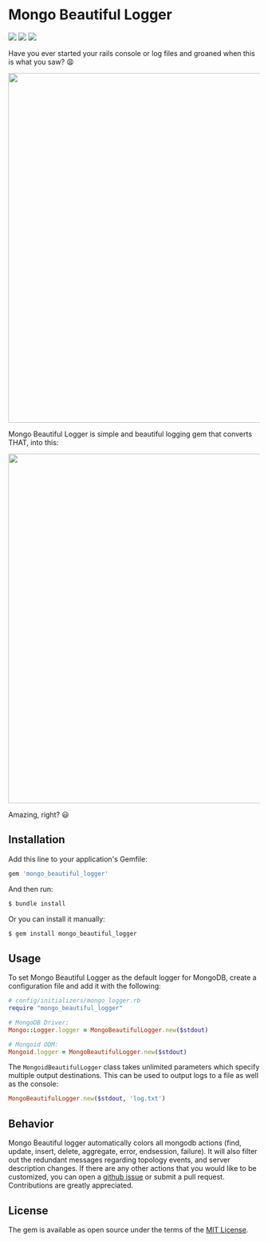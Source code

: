 # Mongo Beautiful Logger

[![](https://img.shields.io/gem/dt/mongo_beautiful_logger?style=for-the-badge)](https://rubygems.org/gems/mongo_beautiful_logger)
[![](https://img.shields.io/gem/v/mongo_beautiful_logger?style=for-the-badge)](https://rubygems.org/gems/mongo_beautiful_logger)
[![](https://img.shields.io/badge/License-MIT-blue?style=for-the-badge)](https://github.com/ibraheemdev/mongo_beautiful_logger/blob/master/LICENSE.txt)

Have you ever started your rails console or log files and groaned when this is what you saw? 😩

<img src="./img/bad_logs.gif" width="700">


Mongo Beautiful Logger is simple and beautiful logging gem that converts THAT, into this:

<img src="./img/beautiful_logs.gif" width="700">

Amazing, right? 😃

## Installation

Add this line to your application's Gemfile:

```ruby
gem 'mongo_beautiful_logger'
```

And then run:

```bash
$ bundle install
```

Or you can install it manually:

```bash
$ gem install mongo_beautiful_logger
```

## Usage

To set Mongo Beautiful Logger as the default logger for MongoDB, create a configuration file and add it with the following:
```ruby
# config/initializers/mongo_logger.rb
require "mongo_beautiful_logger"

# MongoDB Driver:
Mongo::Logger.logger = MongoBeautifulLogger.new($stdout)

# Mongoid ODM:
Mongoid.logger = MongoBeautifulLogger.new($stdout)
```

The `MongoidBeautifulLogger` class takes unlimited parameters which specify multiple output destinations. This can be used to output logs to a file as well as the console:
```ruby
MongoBeautifulLogger.new($stdout, 'log.txt')
```

## Behavior

Mongo Beautiful logger automatically colors all mongodb actions (find, update, insert, delete, aggregate, error, endsession, failure). It will also filter out the redundant messages regarding topology events, and server description changes. If there are any other actions that you would like to be customized, you can open a [github issue](https://github.com/ibraheemdev/mongo_beautiful_logger/issues/new) or submit a pull request. Contributions are greatly appreciated.

## License

The gem is available as open source under the terms of the [MIT License](https://opensource.org/licenses/MIT).

